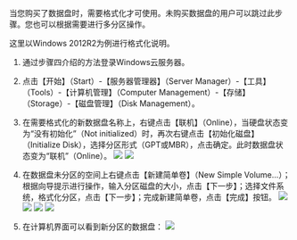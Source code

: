 当您购买了数据盘时，需要格式化才可使用。未购买数据盘的用户可以跳过此步骤。您也可以根据需要进行多分区操作。

这里以Windows 2012R2为例进行格式化说明。

1) 通过步骤四介绍的方法登录Windows云服务器。

2) 点击【开始】（Start）-【服务器管理器】（Server Manager）-【工具】（Tools）-【计算机管理】（Computer Management）-【存储】（Storage）-【磁盘管理】（Disk Management）。

3) 在需要格式化的新数据盘名称上，右键点击【联机】（Online），当硬盘状态变为“没有初始化”（Not initialized）时，再次右键点击【初始化磁盘】（Initialize Disk），选择分区形式（GPT或MBR），点击确定。此时数据盘状态变为“联机”（Online）。
![](//mccdn.qcloud.com/static/img/3c62dd8d230b5499da6c917089ed0d41/image.jpg)
![](//mccdn.qcloud.com/static/img/693871277717dd1dc7756854b4e9e694/image.jpg)

4) 在数据盘未分区的空间上右键点击【新建简单卷】（New Simple Volume...）；根据向导提示进行操作，输入分区磁盘的大小，点击【下一步】；选择文件系统，格式化分区，点击【下一步】；完成新建简单卷，点击【完成】按钮。
![](//mccdn.qcloud.com/static/img/fbb1e9cb80721560b4a758b8017b019e/image.jpg)
![](//mccdn.qcloud.com/static/img/70bfd169da281a95b8b1368639fb52de/image.jpg)
![](//mccdn.qcloud.com/static/img/3604c5457164497ddddbb121ef252341/image.jpg)
![](//mccdn.qcloud.com/static/img/2332c03f9f1f03892fea31b648303473/image.jpg)

5) 在计算机界面可以看到新分区的数据盘：
 ![](//mccdn.qcloud.com/static/img/8475471ad2cc2212c063c493655a79da/image.jpg)